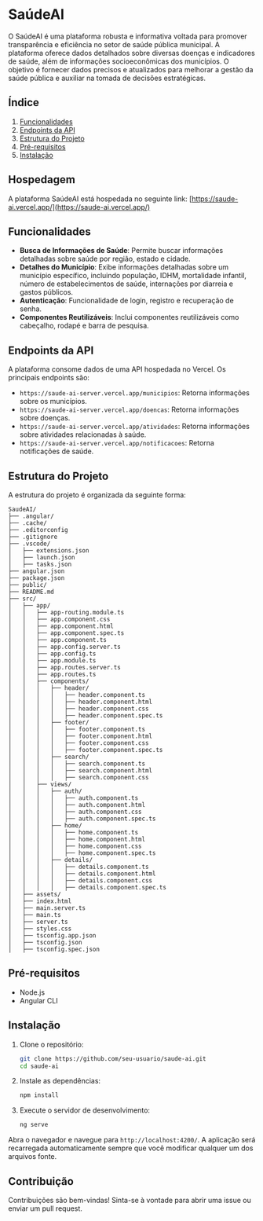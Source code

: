 # SaúdeAI

O SaúdeAI é uma plataforma robusta e informativa voltada para promover transparência e eficiência no setor de saúde pública municipal. A plataforma oferece dados detalhados sobre diversas doenças e indicadores de saúde, além de informações socioeconômicas dos municípios. O objetivo é fornecer dados precisos e atualizados para melhorar a gestão da saúde pública e auxiliar na tomada de decisões estratégicas.

## Índice

1. [Funcionalidades](#funcionalidades)
2. [Endpoints da API](#endpoints-da-api)
3. [Estrutura do Projeto](#estrutura-do-projeto)
4. [Pré-requisitos](#pré-requisitos)
5. [Instalação](#instalacao)

## Hospedagem

A plataforma SaúdeAI está hospedada no seguinte link: [https://saude-ai.vercel.app/](https://saude-ai.vercel.app/)

## Funcionalidades

- **Busca de Informações de Saúde**: Permite buscar informações detalhadas sobre saúde por região, estado e cidade.
- **Detalhes do Município**: Exibe informações detalhadas sobre um município específico, incluindo população, IDHM, mortalidade infantil, número de estabelecimentos de saúde, internações por diarreia e gastos públicos.
- **Autenticação**: Funcionalidade de login, registro e recuperação de senha.
- **Componentes Reutilizáveis**: Inclui componentes reutilizáveis como cabeçalho, rodapé e barra de pesquisa.

## Endpoints da API

A plataforma consome dados de uma API hospedada no Vercel. Os principais endpoints são:

- `https://saude-ai-server.vercel.app/municipios`: Retorna informações sobre os municípios.
- `https://saude-ai-server.vercel.app/doencas`: Retorna informações sobre doenças.
- `https://saude-ai-server.vercel.app/atividades`: Retorna informações sobre atividades relacionadas à saúde.
- `https://saude-ai-server.vercel.app/notificacoes`: Retorna notificações de saúde.

## Estrutura do Projeto

A estrutura do projeto é organizada da seguinte forma:

```
SaudeAI/
├── .angular/
├── .cache/
├── .editorconfig
├── .gitignore
├── .vscode/
│   ├── extensions.json
│   ├── launch.json
│   ├── tasks.json
├── angular.json
├── package.json
├── public/
├── README.md
├── src/
│   ├── app/
│   │   ├── app-routing.module.ts
│   │   ├── app.component.css
│   │   ├── app.component.html
│   │   ├── app.component.spec.ts
│   │   ├── app.component.ts
│   │   ├── app.config.server.ts
│   │   ├── app.config.ts
│   │   ├── app.module.ts
│   │   ├── app.routes.server.ts
│   │   ├── app.routes.ts
│   │   ├── components/
│   │   │   ├── header/
│   │   │   │   ├── header.component.ts
│   │   │   │   ├── header.component.html
│   │   │   │   ├── header.component.css
│   │   │   │   ├── header.component.spec.ts
│   │   │   ├── footer/
│   │   │   │   ├── footer.component.ts
│   │   │   │   ├── footer.component.html
│   │   │   │   ├── footer.component.css
│   │   │   │   ├── footer.component.spec.ts
│   │   │   ├── search/
│   │   │   │   ├── search.component.ts
│   │   │   │   ├── search.component.html
│   │   │   │   ├── search.component.css
│   │   ├── views/
│   │   │   ├── auth/
│   │   │   │   ├── auth.component.ts
│   │   │   │   ├── auth.component.html
│   │   │   │   ├── auth.component.css
│   │   │   │   ├── auth.component.spec.ts
│   │   │   ├── home/
│   │   │   │   ├── home.component.ts
│   │   │   │   ├── home.component.html
│   │   │   │   ├── home.component.css
│   │   │   │   ├── home.component.spec.ts
│   │   │   ├── details/
│   │   │   │   ├── details.component.ts
│   │   │   │   ├── details.component.html
│   │   │   │   ├── details.component.css
│   │   │   │   ├── details.component.spec.ts
│   ├── assets/
│   ├── index.html
│   ├── main.server.ts
│   ├── main.ts
│   ├── server.ts
│   ├── styles.css
│   ├── tsconfig.app.json
│   ├── tsconfig.json
│   ├── tsconfig.spec.json
```

## Pré-requisitos

- Node.js
- Angular CLI

## Instalação

1. Clone o repositório:
    ```sh
    git clone https://github.com/seu-usuario/saude-ai.git
    cd saude-ai
    ```

2. Instale as dependências:
    ```sh
    npm install
    ```

3. Execute o servidor de desenvolvimento:
    ```sh
    ng serve
    ```

Abra o navegador e navegue para `http://localhost:4200/`. A aplicação será recarregada automaticamente sempre que você modificar qualquer um dos arquivos fonte.

## Contribuição

Contribuições são bem-vindas! Sinta-se à vontade para abrir uma issue ou enviar um pull request.